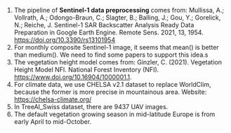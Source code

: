 1. The pipeline of **Sentinel-1 data preprocessing** comes from:
   Mullissa, A.; Vollrath, A.; Odongo-Braun, C.; Slagter, B.; Balling, J.; Gou, Y.; Gorelick, N.; Reiche, J. Sentinel-1 SAR Backscatter Analysis Ready Data Preparation in Google Earth Engine. Remote Sens. 2021, 13, 1954. https://doi.org/10.3390/rs13101954
2. For monthly composite Sentinel-1 image, it seems that mean() is better than medium(). We need to find some papers to support this idea.s
3. The  vegetation height model comes from:
   Ginzler, C. (2021). Vegetation Height Model NFI.  National Forest Inventory (NFI).  https://www.doi.org/10.16904/1000001.1.
4. For climate data, we use CHELSA v2.1 dataset to replace WorldClim, because the former is more precise in mountainous area. Website: https://chelsa-climate.org/
5. In TreeAI_Swiss dataset, there are 9437 UAV images.
6. The default vegetation growing season in mid-latitude Europe is from early April to mid-October.
